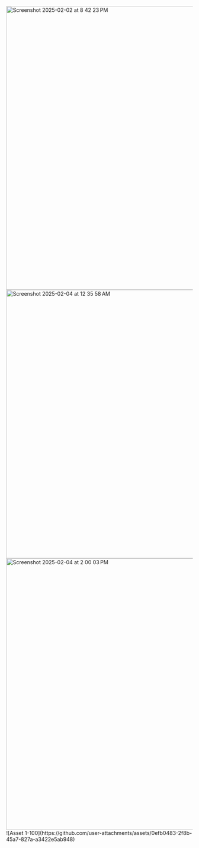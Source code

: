 <img width="766" alt="Screenshot 2025-02-02 at 8 42 23 PM" src="https://github.com/user-attachments/assets/dc4b7aff-c259-4c63-891a-9e48e0c86561" />
<img width="725" alt="Screenshot 2025-02-04 at 12 35 58 AM" src="https://github.com/user-attachments/assets/17636056-07b7-466e-8221-40dcff810b36" />
<img width="733" alt="Screenshot 2025-02-04 at 2 00 03 PM" src="https://github.com/user-attachments/assets/36012118-d12e-4299-a2c3-cc93ccc4f50a" />
![Asset 1-100](https://github.com/user-attachments/assets/0efb0483-2f8b-45a7-827a-a3422e5ab948)
